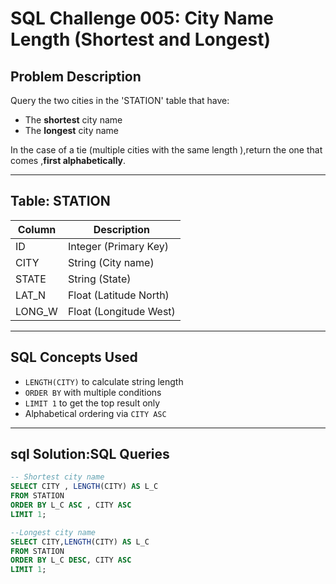 #  SQL Challenge 005: City Name Length (Shortest and Longest)

## Problem Description

Query the two cities in the 'STATION' table that have:

- The **shortest** city name
- The **longest** city name

In the case of a tie (multiple cities with the same length ),return the one that comes ,**first alphabetically**.

---

## Table: STATION

| Column     | Description            |
|------------|------------------------|
| ID         | Integer (Primary Key)  |
| CITY       | String (City name)     |
| STATE      | String (State)         |
| LAT_N      | Float (Latitude North) |
| LONG_W     | Float (Longitude West) |

---

##  SQL Concepts Used

- `LENGTH(CITY)` to calculate string length
- `ORDER BY` with multiple conditions
- `LIMIT 1` to get the top result only
- Alphabetical ordering via `CITY ASC`

---

## sql Solution:SQL Queries
```sql
-- Shortest city name
SELECT CITY , LENGTH(CITY) AS L_C
FROM STATION 
ORDER BY L_C ASC , CITY ASC
LIMIT 1;

--Longest city name
SELECT CITY,LENGTH(CITY) AS L_C
FROM STATION
ORDER BY L_C DESC, CITY ASC
LIMIT 1;
```